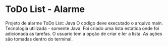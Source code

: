# ToDo List - Alarme 
Projeto de alarme ToDo List: Java
O codigo deve executado o arquivo main.
Tecnologia utilizada - somente Java.
Foi criado uma lista estatica onde foi adicionada as tarefas.
O usuario tem a opção de criar e ler a lista.
As ações são tomadas dentro do terminal. 
